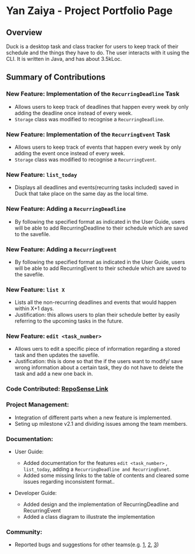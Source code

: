 # Yan Zaiya - Project Portfolio Page

## Overview

Duck is a desktop task and class tracker for users to keep track of their schedule and the things they have to do. The user interacts with it using the CLI. It is written in Java, and has about 3.5kLoc.

## Summary of Contributions

### New Feature: Implementation of the `RecurringDeadline` Task
- Allows users to keep track of deadlines that happen every week by only adding the deadline once instead of every week.
- `Storage` class was modified to recognise a `RecurringDeadline`.

### New Feature: Implementation of the `RecurringEvent` Task
- Allows users to keep track of events that happen every week by only adding the event once instead of every week.
- `Storage` class was modified to recognise a `RecurringEvent`.

### New Feature: `list_today`
- Displays all deadlines and events(recurring tasks included) saved in Duck that take place on the same day as the local time.

### New Feature: Adding a `RecurringDeadline`
- By following the specified format as indicated in the User Guide, users will be able to add RecurringDeadline to their schedule which are saved to the savefile.

### New Feature: Adding a `RecurringEvent`
- By following the specified format as indicated in the User Guide, users will be able to add RecurringEvent to their schedule which are saved to the savefile.

### New Feature: `list X`
- Lists all the non-recurring deadlines and events that would happen within X+1 days. 
- Justification: this allows users to plan their schedule better by easily referring to the upcoming tasks in the future.

### New Feature: `edit <task_number>`
- Allows uers to edit a specific piece of information regarding a stored task and then updates the savefile.
- Justification: this is done so that the if the users want to modify/ save wrong information about a certain task, they do not have to delete the task and add a new one back in. 

### Code Contributed: [RepoSense Link](https://nus-cs2113-ay2223s2.github.io/tp-dashboard/?search=T11&sort=groupTitle&sortWithin=title&timeframe=commit&mergegroup=&groupSelect=groupByRepos&breakdown=true&checkedFileTypes=docs~functional-code~test-code~other&since=2023-02-17&tabOpen=true&tabType=authorship&tabAuthor=skyanzy&tabRepo=AY2223S2-CS2113-T11-1%2Ftp%5Bmaster%5D&authorshipIsMergeGroup=false&authorshipFileTypes=docs~functional-code&authorshipIsBinaryFileTypeChecked=false&authorshipIsIgnoredFilesChecked=false)

### Project Management:
- Integration of different parts when a new feature is implemented.
- Seting up milestone v2.1 and dividing issues among the team members.

### Documentation:
- User Guide:
  - Added documentation for the features `edit <task_number>` , `list_today`, adding a `RecurringDeadline and RecurringEvnet`.
  - Added some missing links to the table of contents and cleared some issues regarding inconsistent format..
  
- Developer Guide:
  - Added design and the implementation of RecurringDeadline and RecurringEvent
  - Added a class diagram to illustrate the implementation

### Community:
- Reported bugs and suggestions for other teams(e.g. [1](https://github.com/skyanzy/ped/issues/5), [2](https://github.com/skyanzy/ped/issues/2), [3](https://github.com/skyanzy/ped/issues/1))
